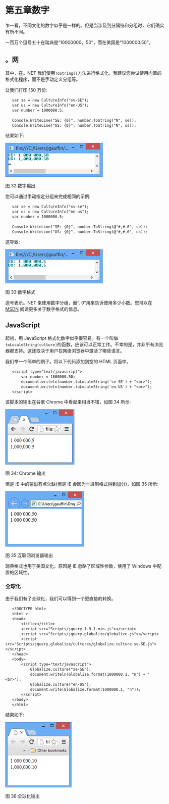 # 第五章数字

乍一看，不同文化的数字似乎是一样的。但是当涉及到分隔符和分组时，它们确实有所不同。

一百万个逗号五十在瑞典是“10000000，50”，而在美国是“1000000.50”。

## 。网

其中，在。NET 我们使用`ToString()`方法进行格式化。我建议您尝试使用内置的格式化程序，而不是手动定义分组等。

让我们打印 150 万份:

```
   var se = new CultureInfo("sv-SE");
   var us = new CultureInfo("en-US");
   var number = 1000000.5;

   Console.WriteLine("SE: {0}", number.ToString("N", se));
   Console.WriteLine("US: {0}", number.ToString("N", us));

```

结果如下:

![](img/image035.png)

图 32:数字输出

您可以通过手动指定分组来完成相同的示例:

```
   var se = new CultureInfo("sv-se");
   var us = new CultureInfo("en-us");
   var number = 1000000.5;

   Console.WriteLine("SE: {0}", number.ToString(@"#,#.0", se));
   Console.WriteLine("US: {0}", number.ToString(@"#,#.0", us));

```

这导致:

![](img/image036.png)

图 33:数字格式

逗号表示。NET 来使用数字分组，而“. 0”用来告诉使用多少小数。您可以在 [MSDN](http://msdn.microsoft.com/en-us/library/dwhawy9k.aspx) 阅读更多关于数字格式的信息。

## JavaScript

起初，用 JavaScript 格式化数字似乎很容易。有一个叫做`toLocaleString(culture)`的函数，应该可以正常工作。不幸的是，并非所有浏览器都支持。这还取决于用户在网络浏览器中激活了哪些语言。

我们举一个简单的例子。将以下代码添加到空的 HTML 页面中。

```
   <script type="text/javascript">
       var number = 1000000.50;
       document.writeln(number.toLocaleString('sv-SE') + "<br>");
       document.writeln(number.toLocaleString('en-US') + "<br>");
   </script>

```

该脚本的输出在谷歌 Chrome 中看起来相当不错，如图 34 所示:

![](img/image037.png)

图 34: Chrome 输出

但是 IE 中的输出有点欠缺(但是 IE 会因为十进制格式得到加分)，如图 35 所示:

![](img/image038.png)

图 35:互联网浏览器输出

瑞典格式也用于美国文化。原因是 IE 忽略了区域性参数，使用了 Windows 中配置的区域性。

### 全球化

由于我们有了全球化，我们可以得到一个更直接的转换。

```
   <!DOCTYPE html>
   <html >
   <head>
       <title></title>
       <script src="Scripts/jquery-1.9.1.min.js"></script>
       <script src="Scripts/jquery.globalize/globalize.js"></script>
       <script src="Scripts/jquery.globalize/cultures/globalize.culture.se-SE.js"></script>
   </head>
   <body>
       <script type="text/javascript">
           Globalize.culture("se-SE");
           document.writeln(Globalize.format(1000000.1, "n") + "<br>");
           Globalize.culture("en-US");
           document.write(Globalize.format(1000000.1, "n"));
       </script>
   </body>
   </html>

```

结果如下:

![](img/image039.png)

图 36:全球化输出
